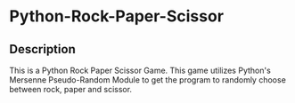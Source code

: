 # Python-Rock-Paper-Scissor
## Description
This is a Python Rock Paper Scissor Game. This game utilizes Python's Mersenne Pseudo-Random Module to get the program to randomly choose between rock, paper and scissor.
